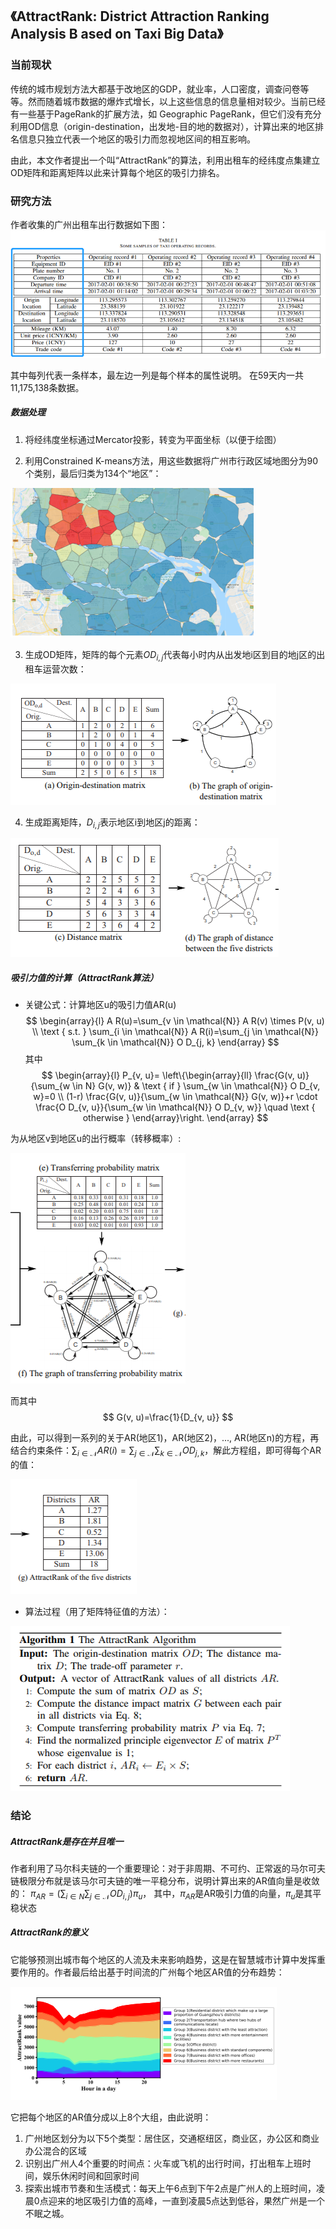 ## 《AttractRank: District Attraction Ranking Analysis B ased on Taxi Big Data》

### 当前现状
传统的城市规划方法大都基于改地区的GDP，就业率，人口密度，调查问卷等等。然而随着城市数据的爆炸式增长，以上这些信息的信息量相对较少。当前已经有一些基于PageRank的扩展方法，如 Geographic PageRank，但它们没有充分利用OD信息（origin-destination，出发地-目的地的数据对），计算出来的地区排名信息只独立代表一个地区的吸引力而忽视地区间的相互影响。

由此，本文作者提出一个叫“AttractRank”的算法，利用出租车的经纬度点集建立OD矩阵和距离矩阵以此来计算每个地区的吸引力排名。

### 研究方法

作者收集的广州出租车出行数据如下图：
![](./images/微信图片_20211024215417.png)

其中每列代表一条样本，最左边一列是每个样本的属性说明。
在59天内一共11,175,138条数据。

##### 数据处理
1. 将经纬度坐标通过Mercator投影，转变为平面坐标（以便于绘图）

2. 利用Constrained K-means方法，用这些数据将广州市行政区域地图分为90个类别，最后归类为134个“地区”：

![](./images/微信图片_20211024220140.png)

3. 生成OD矩阵，矩阵的每个元素$O D_{i,j}$代表每小时内从出发地i区到目的地j区的出租车运营次数：

![](./images/微信图片_20211024220556.png)

4. 生成距离矩阵，$D_{i,j}$表示地区i到地区j的距离：

![](./images/微信图片_20211024220559.png)

##### 吸引力值的计算（AttractRank算法）
* 关键公式：计算地区u的吸引力值AR(u)
$$
\begin{array}{l}
A R(u)=\sum_{v \in \mathcal{N}} A R(v) \times P(v, u) \\
\text { s.t. } \sum_{i \in \mathcal{N}} A R(i)=\sum_{j \in \mathcal{N}} \sum_{k \in \mathcal{N}} O D_{j, k}
\end{array}
$$
其中
$$
\begin{array}{l}
P_{v, u}= \left\{\begin{array}{ll}
\frac{G(v, u)}{\sum_{w \in N} G(v, w)} & \text { if } \sum_{w \in \mathcal{N}} O D_{v, w}=0 \\
(1-r) \frac{G(v, u)}{\sum_{w \in \mathcal{N}} G(v, w)}+r \cdot \frac{O D_{v, u}}{\sum_{w \in \mathcal{N}} O D_{v, w}} \quad \text { otherwise }
\end{array}\right.
\end{array}
$$

为从地区v到地区u的出行概率（转移概率）:

![](./images/微信图片_20211024223127.png)

而其中
$$
G(v, u)=\frac{1}{D_{v, u}}
$$


由此，可以得到一系列的关于AR(地区1)，AR(地区2)，..., AR(地区n)的方程，再结合约束条件：$\sum_{i \in \mathcal{N}} A R(i)=\sum_{j \in \mathcal{N}} \sum_{k \in \mathcal{N}} O D_{j, k}$，解此方程组，即可得每个AR的值：

![](./images/微信图片_20211024223130.png)

* 算法过程（用了矩阵特征值的方法）：

![](./images/微信图片_20211024223718.png)


### 结论
##### AttractRank是存在并且唯一
作者利用了马尔科夫链的一个重要理论：对于非周期、不可约、正常返的马尔可夫链极限分布就是该马尔可夫链的唯一平稳分布，说明计算出来的AR值向量是收敛的：
$\pi_{A R}=\left(\sum_{i \in N} \sum_{j \in \mathcal{N}} O D_{i, j}\right) \pi_{u}$，
其中，$\pi_{A R}$是AR吸引力值的向量，$\pi_{u}$是其平稳状态


##### AttractRank的意义
它能够预测出城市每个地区的人流及未来影响趋势，这是在智慧城市计算中发挥重要作用的。作者最后给出基于时间流的广州每个地区AR值的分布趋势：

![](./images/微信图片_20211024224928.png)

它把每个地区的AR值分成以上8个大组，由此说明：
1. 广州地区划分为以下5个类型：居住区，交通枢纽区，商业区，办公区和商业办公混合的区域
2. 识别出广州人4个重要的时间点：火车或飞机的出行时间，打出租车上班时间，娱乐休闲时间和回家时间
3. 探索出城市节奏和生活模式：每天上午6点到下午2点是广州人的上班时间，凌晨0点迎来的地区吸引力值的高峰，一直到凌晨5点达到低谷，果然广州是一个不眠之城。
